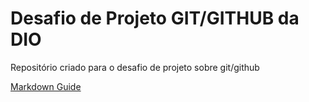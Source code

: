 # Desafio de Projeto GIT/GITHUB da DIO

Repositório criado para o desafio de projeto sobre git/github

[Markdown Guide](https://www.markdownguide.org/basic-syntax/)

